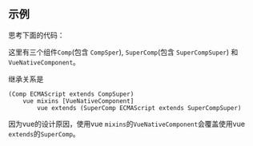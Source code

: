 ## 示例

思考下面的代码：

[](../../../en/inheritance/complex-example/code-example.ts ':include :type=code typescript')

这里有三个组件`Comp`(包含 `CompSper`), `SuperComp`(包含 `SuperCompSuper`) 和 `VueNativeComponent`。

继承关系是

```
(Comp ECMAScript extends CompSuper)
    vue mixins [VueNativeComponent]
        vue extends (SuperComp ECMAScript extends SuperCompSuper)
```

因为vue的设计原因，使用vue `mixins`的`VueNativeComponent`会覆盖使用vue `extends`的`SuperComp`。